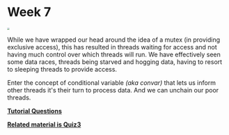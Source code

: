 # Week 7 

<img src="https://miro.medium.com/max/1200/1*bZHBo75FSyKre5pk2-HPmw.png"  style="zoom: 30%;"/>

While we have wrapped our head around the idea of a mutex (in providing exclusive access), this has resulted in threads waiting for access and not having much control over which threads will run. We have effectively seen some data races, threads being starved and hogging data, having to resort to sleeping threads to provide access. 

Enter the concept of conditional variable *(aka convar)* that lets us inform other threads it's their turn to process data. And we can unchain our poor threads.

**[Tutorial Questions](./TUTORIAL.md)**

**[Related material is Quiz3](../../quizzes/quiz3/README.md)**







